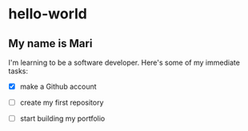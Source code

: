 # hello-world
## My name is Mari
I'm learning to be a software developer. Here's some of my immediate tasks: 
- [x] make a Github account
- [ ] create my first repository
- [ ] start building my portfolio

